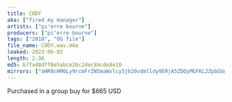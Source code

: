 ```yaml
---
title: CODY
aka: ["fired my manager"]
artists: ["pi'erre bourne"]
producers: ["pi'erre bourne"]
tags: ["2018", "OG file"]
file_name: CODY.wav.m4a
leaked: 2023-06-02
length: 2:36
md5: b7fa48dff0e5abce2bc2dec84cde8e10
mirrors: ["aHR0cHM6Ly9rcmFrZW5maWxlcy5jb20vdmlldy9ERjA5ZDQyMGFKL2ZpbGUuaHRtbA==", "aHR0cHM6Ly9kYnJlZS5vcmcvdi81ODI4MjU="]
---
```

Purchased in a group buy for $665 USD
